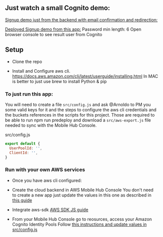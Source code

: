 ## Just watch a small Cognito demo:
[Signup demo just from the backend with email confirmation and redirection:](
https://xteamintegrationtesting.auth.us-east-1.amazoncognito.com/signup?response_type=token&client_id=4flhu2hgtmm513v1haiab76bvn&redirect_uri=https://www.beachbodyondemand.com/)

[Deployed Signup demo from this app:](http://xteamintegrationtest-hosting-mobilehub-1813410687.s3-website-us-east-1.amazonaws.com/)
Password min length: 6
Open browser console to see result user from Cognito

## Setup
- Clone the repo

- Install and Configure aws cli. 
https://docs.aws.amazon.com/cli/latest/userguide/installing.html
In MAC is better to just use brew to install Python & pip

### To just run this app:
You will need to create a file `src/config.js` and ask @Arnoldo to PM you some valid keys for it and the steps to configure the aws cli credentials and the buckets references in the scripts for this project. Those are required to be able to run npm run predeploy and download a `src/aws-export.js` file needed to sync with the Mobile Hub Console.

src/config.js
```js
export default {
  UserPoolId: '',
  ClientId: '',
}
```

### Run with your own AWS services

- Once you have aws cli configured:

-  Create the cloud backend in AWS Mobile Hub Console
You don't need to create a new app just update the values in this one as described in [this guide](https://aws.amazon.com/blogs/mobile/deploy-a-react-app-to-s3-and-cloudfront-with-aws-mobile-hub/)

- Integrate aws-sdk
[AWS SDK JS guide](https://aws.amazon.com/blogs/mobile/integrate-the-aws-sdk-for-javascript-into-a-react-app/)

- From your Mobile Hub Console go to reosurces, access your Amazon Cognito Identity Pools 
Follow [this instructions and update values in src/config.js](https://docs.aws.amazon.com/cognito/latest/developerguide/cognito-user-pool-as-user-directory.html)
